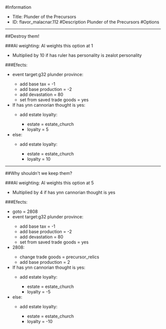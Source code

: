 #Information
 - Title: Plunder of the Precursors
 - ID: flavor_malacnar.112
#Description
Plunder of the Precursors
#Options

___
##Destroy them!

###AI weighting:
AI weights this option at 1
 - Multiplied by 10 if has ruler has personality is zealot personality


###Efects:<ul><li>event target:g32 plunder province:</li><ul><li>add base tax = -1</li><li>add base production = -2</li><li>add devastation = 80</li><li>set from saved trade goods = yes</li></ul><li>If has ynn cannorian thought is yes:</li><ul><li>add estate loyalty:</li><ul><li>estate = estate_church</li><li>loyalty = 5</li></ul></ul><li>else:</li><ul><li>add estate loyalty:</li><ul><li>estate = estate_church</li><li>loyalty = 10</li></ul></ul></ul>

___
##Why shouldn't we keep them?

###AI weighting:
AI weights this option at 5
 - Multiplied by 4 if has ynn cannorian thought is yes


###Efects:<ul><li>goto = 2808</li><li>event target:g32 plunder province:</li><ul><li>add base tax = -1</li><li>add base production = -2</li><li>add devastation = 80</li><li>set from saved trade goods = yes</li></ul><li>2808:</li><ul><li>change trade goods = precursor_relics</li><li>add base production = 2</li></ul><li>If has ynn cannorian thought is yes:</li><ul><li>add estate loyalty:</li><ul><li>estate = estate_church</li><li>loyalty = -5</li></ul></ul><li>else:</li><ul><li>add estate loyalty:</li><ul><li>estate = estate_church</li><li>loyalty = -10</li></ul></ul></ul>

